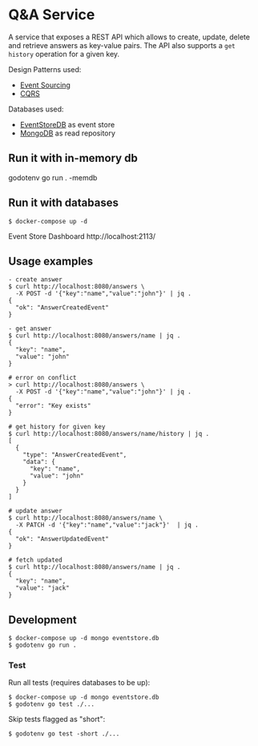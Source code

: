 # Q&A Service

A service that exposes a REST API which allows to create, update, delete and retrieve answers as key-value pairs. 
The API also supports a `get history` operation for a given key.

Design Patterns used:
- [Event Sourcing](https://www.eventstore.com/event-sourcing)
- [CQRS](https://www.eventstore.com/cqrs-pattern)

Databases used:
- [EventStoreDB](https://www.eventstore.com/) as event store
- [MongoDB](https://www.mongodb.com/) as read repository


## Run it with in-memory db

godotenv go run . -memdb


## Run it with databases

```
$ docker-compose up -d
```

Event Store Dashboard 
http://localhost:2113/


## Usage examples

```
- create answer
$ curl http://localhost:8080/answers \
  -X POST -d '{"key":"name","value":"john"}' | jq .
{
  "ok": "AnswerCreatedEvent"
}

- get answer
$ curl http://localhost:8080/answers/name | jq .
{
  "key": "name",
  "value": "john"
}

# error on conflict
> curl http://localhost:8080/answers \
  -X POST -d '{"key":"name","value":"john"}' | jq .
{
  "error": "Key exists"
}

# get history for given key
$ curl http://localhost:8080/answers/name/history | jq .
[
  {
    "type": "AnswerCreatedEvent",
    "data": {
      "key": "name",
      "value": "john"
    }
  }
]

# update answer
$ curl http://localhost:8080/answers/name \
  -X PATCH -d '{"key":"name","value":"jack"}'  | jq .
{
  "ok": "AnswerUpdatedEvent"
}

# fetch updated
$ curl http://localhost:8080/answers/name | jq .
{
  "key": "name",
  "value": "jack"
}
```


## Development

```
$ docker-compose up -d mongo eventstore.db
$ godotenv go run .
```


### Test

Run all tests (requires databases to be up):
```
$ docker-compose up -d mongo eventstore.db
$ godotenv go test ./...
```

Skip tests flagged as "short":
```
$ godotenv go test -short ./...
```
